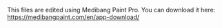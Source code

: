 This files are edited using Medibang Paint Pro. You can download it here:
https://medibangpaint.com/en/app-download/
